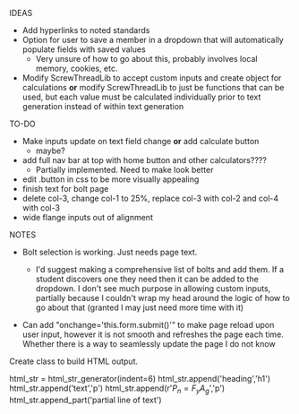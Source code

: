 IDEAS

- Add hyperlinks to noted standards
- Option for user to save a member in a dropdown that will automatically populate fields with saved values
  - Very unsure of how to go about this, probably involves local memory, cookies, etc.
- Modify ScrewThreadLib to accept custom inputs and create object for calculations **or** modify ScrewThreadLib to just be functions that can be used, but each value must be calculated individually prior to text generation instead of within text generation

TO-DO

- Make inputs update on text field change **or** add calculate button
  - maybe?
- add full nav bar at top with home button and other calculators????
  - Partially implemented. Need to make look better
- edit .button in css to be more visually appealing
- finish text for bolt page
- delete col-3, change col-1 to 25%, replace col-3 with col-2 and col-4 with col-3
- wide flange inputs out of alignment

NOTES

- Bolt selection is working. Just needs page text.
  - I'd suggest making a comprehensive list of bolts and add them. If a student discovers one they need then it can be added to the dropdown. I don't see much purpose in allowing custom inputs, partially because I couldn't wrap my head around the logic of how to go about that (granted I may just need more time with it)

- Can add "onchange='this.form.submit()'" to make page reload upon user input, however it is not smooth and refreshes the page each time. Whether there is a way to seamlessly update the page I do not know

Create class to build HTML output.

html_str = html_str_generator(indent=6)
html_str.append('heading','h1')
html_str.append('text','p')
html_str.append(r'$P_n = F_y A_g$','p')
html_str.append_part('partial line of text')
